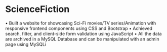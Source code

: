 # ScienceFiction
•	Built a website for showcasing Sci-Fi movies/TV series/Animation with responsive frontend components using CSS and Bootstrap
•	Achieved search, filter, and client-side form validation using JavaScript 
•	All the data are archived in a MySQL Database and can be manipulated with an admin page using MySQLi

